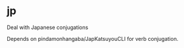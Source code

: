 # jp
Deal with Japanese conjugations

Depends on pindamonhangaba/JapKatsuyouCLI for verb conjugation.
